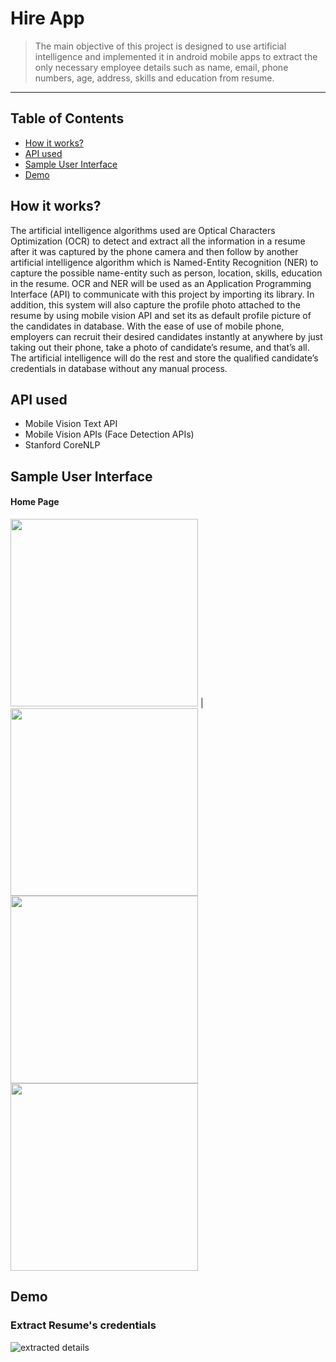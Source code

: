 # Hire App
> The main objective of this project is designed to use artificial intelligence and implemented it in android mobile apps to extract the only necessary employee details such as name, email, phone numbers, age, address, skills and education from resume.
---

## Table of Contents
- [How it works?](#how-it-works)
- [API used](#api-used)
- [Sample User Interface](#sample-user-interface)
- [Demo](#demo)

## How it works?
The artificial intelligence algorithms used are Optical Characters Optimization (OCR) to detect and extract all the information in a resume after it was captured by the phone camera and then follow by another artificial intelligence algorithm which is Named-Entity Recognition (NER) to capture the possible name-entity such as person, location, skills, education in the resume. OCR and NER will be used as an Application Programming Interface (API) to communicate with this project by importing its library. In addition, this system will also capture the profile photo attached to the resume by using mobile vision API and set its as default profile picture of the candidates in database. With the ease of use of mobile phone, employers can recruit their desired candidates instantly at anywhere by just taking out their phone, take a photo of candidate’s resume, and that’s all. The artificial intelligence will do the rest and store the qualified candidate’s credentials in database without any manual process. 

## API used
- Mobile Vision Text API
- Mobile Vision APIs (Face Detection APIs)
- Stanford CoreNLP

## Sample User Interface
#### Home Page
<img src="https://github.com/yujune/SmartHireApp/blob/master/screenshots/home.jpeg" width="300"/> |
<img src="https://github.com/yujune/SmartHireApp/blob/master/screenshots/contact.jpeg" width="300"/> 
<img src="https://github.com/yujune/SmartHireApp/blob/master/screenshots/upload.jpeg" width="300"/>
<img src="https://github.com/yujune/SmartHireApp/blob/master/screenshots/manual.jpeg" width="300"/>

## Demo
### Extract Resume's credentials
![extracted details](https://github.com/yujune/SmartHireApp/blob/master/screenshots/demo.gif)

